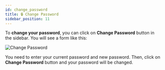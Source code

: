 ```yaml
---
id: change_password
title: 🔒 Change Password
sidebar_position: 11
---
```


To **change your password**, you can click on **Change Password** button in the sidebar. You will see a form like this:

![Change Password](/assets/1.x.x/change-password.png)

You need to enter your current password and new password. Then, click on **Change Password** button and your password will be changed.